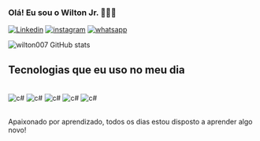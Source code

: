 
### Olá! Eu sou o Wilton Jr. 👨🏽‍💻

[![Linkedin](https://img.shields.io/badge/LinkedIn-0077B5?style=for-the-badge&logo=linkedin&logoColor=white)](https://www.linkedin.com/in/wilton-junior-oliveira-santos-7375b6214/) [![instagram](https://img.shields.io/badge/Instagram-E4405F?style=for-the-badge&logo=instagram&logoColor=white)](https://www.instagram.com/will_kipedia/) [![whatsapp](https://img.shields.io/badge/WhatsApp-25D366?style=for-the-badge&logo=whatsapp&logoColor=white)](https://api.whatsapp.com/send/?phone=5531986624302&text&type=phone_number&app_absent=0)

![wilton007 GitHub stats](https://github-readme-stats.vercel.app/api?username=wilton007&show_icons=true&theme=dracula)

## Tecnologias que eu uso no meu dia
<div style="display: inline_block"><br/>
  <img align="center" alt="c#" src="https://img.shields.io/badge/C%23-239120?style=for-the-badge&logo=c-sharp&logoColor=white" /> <img align="center" alt="c#" src="https://img.shields.io/badge/.NET-5C2D91?style=for-the-badge&logo=.net&logoColor=white" /> <img align="center" alt="c#" src="https://img.shields.io/badge/Java-ED8B00?style=for-the-badge&logo=openjdk&logoColor=white" /> <img align="center" alt="c#" src="https://img.shields.io/badge/Spring-6DB33F?style=for-the-badge&logo=spring&logoColor=white" /> <img align="center" alt="c#" src="https://img.shields.io/badge/MySQL-00000F?style=for-the-badge&logo=mysql&logoColor=white" />
  </div><br/>

  Apaixonado por aprendizado, todos os dias estou disposto a aprender algo novo!
